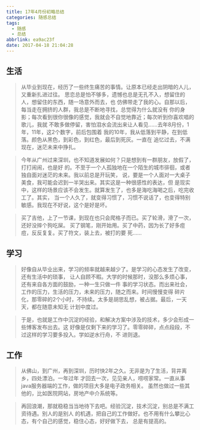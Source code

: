 ```yaml
---
title: 17年4月份初略总结
categories: 随感总结
tags:
  - 随感
  - 总结
abbrlink: ea9ac23f
date: 2017-04-18 21:04:28
---
```



## 生活
>从毕业到现在，经历了一些终生痛苦的事情。让原本已经走出阴暗的人儿，又重新扎进过往。
思恋总是怕不够多，遗憾也总是无孔不入，想留住的人，想留住的东西，随一场意外而去，也
仿佛带走了我的心。自那以后，每当走在拥挤的人群，我总是不断地寻找，总觉得为什么就没有
你的身影；每次看到很你很像的感觉，我就会不自觉地靠近；每次听到你喜欢唱的歌儿，我就
不敢多做停留，害怕泪水会流出来让人看见……去年8月份，1年，11年，这2个数字，前后包围着
我的10年，我从低落到平静，在到低落。颜色从黑色，到彩色，到红色，最后到死灰。一直在
追忆过去，不满现在，迷茫未来中挣扎。

<!--more-->

>今年从广州过来深圳，也不知道发展如何？只是想到有一群朋友，放假了，打打闹闹，也是好
的。不至于一个人孤独地在一个陌生的城市徘徊，或者独自面对迷茫的未来。我以前总是开玩笑，
说，要是一个人面对一大桌子美食，我可能会迟到一半哭出来。其实这是一种很感性的表达，但
是现实中，这样的场景应该不会发生。就算发生了，也多是海吃海喝之后，吃完收工了。其实，
当一个人久了，就变得习惯了，习惯不说话了，也变得特别敏感。我现在不好说，这个是好是坏。

>买了吉他，上了一节课，到现在也只会爬格子而已。买了轮滑，滑了一次，还好没摔个狗吃屎。
买了钢笔，刚开始用。买了中药，因为长了好多痘痘，反反复复。买了符文，装上去，被打的要
死……


## 学习
>好像自从毕业出来，学习的频率就越来越少了。是学习的心态发生了改变，还有生活中的琐事，
让人自顾不暇。大学的时候那时，没那么多烦心事，还有来自各方面的鼓励，一种一生只做一件
事的学习状态。而出来社会，工作的压力，生活的压力，未来的压力，随之而来。时间慢慢变得
碎片化，那零碎的2个小时，不持续。太多是胡思乱想，被占据。最后，一天天，都在随意未知无
计划中度过。

>于是，也就是工作中沉淀的经验，和解决方案中涉及的技术，多少会形成一些博客发布出去。这
好像是仅剩下来的学习了。零零碎碎，点点段段，不过这样的学习要多投入。学如逆水行舟，不
进则退。


## 工作
>从佛山，到广州，再到深圳，历时快2年之久。无非是为了生活，背井离乡，四处漂泊。一年过年
才回去一次，见见亲人，唠唠家常。一直从事java服务器端的工作，做的项目大多是电子政务相关。
虽然也做过一些其他的，比如医院网站，房地产中介系统等。

>再回浪潮，那就稳稳当当地待下去吧。经验沉淀，技术沉淀，别总是不满工资待遇。别人的是别人
的机遇，把自己的工作做好。也不用有什么攀比心态，有个自己的感觉，稳住心态，好好做下去，
总是有提高的。
